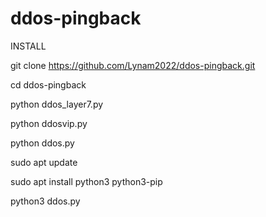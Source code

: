 # ddos-pingback

INSTALL

git clone https://github.com/Lynam2022/ddos-pingback.git

cd ddos-pingback

python ddos_layer7.py

python ddosvip.py

python ddos.py

sudo apt update

sudo apt install python3 python3-pip

python3 ddos.py
